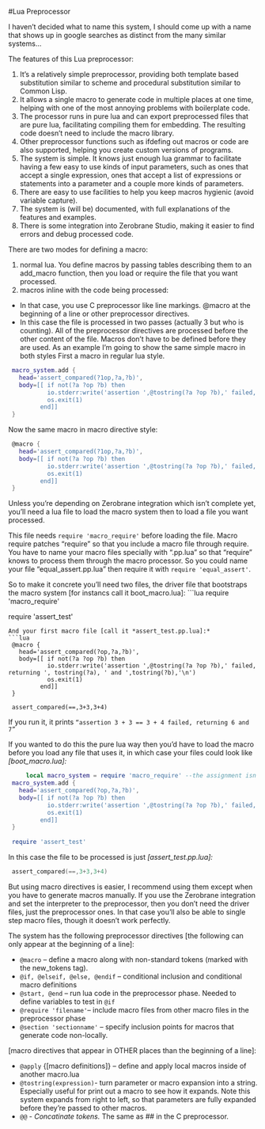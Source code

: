 #Lua Preprocessor

I haven’t decided what to name this system, I should come up with a name that shows up in google searches as distinct from the many similar systems…

The features of this Lua preprocessor:
1. It’s a relatively simple preprocessor, providing both template based substitution similar to scheme and procedural substitution similar to Common Lisp.  
2. It allows a single macro to generate code in multiple places at one time, helping with one of the most annoying problems with boilerplate code.   
3. The processor runs in pure lua and can export preprocessed files that are pure lua, facilitating compiling them for embedding.  The resulting code doesn’t need to include the macro library.  
4. Other preprocessor functions such as ifdefing out macros or code are also supported, helping you create custom versions of programs.  
5. The system is simple.  It knows just enough lua grammar to facilitate having a few easy to use kinds of input parameters, such as ones that accept a single expression, ones that accept a list of expressions or statements into a parameter and a couple more kinds of parameters.  
6. There are easy to use facilities to help you keep macros hygienic (avoid variable capture).  
7. The system is (will be) documented, with full explanations of the features and examples.  
8. There is some integration into Zerobrane Studio, making it easier to find errors and debug processed code.  

There are two modes for defining a macro:

1. normal lua.  You define macros by passing tables describing them to an add_macro function, then you load or require the file that you want processed.  
2. macros inline with the code being processed:  
* In that case, you use C preprocessor like line markings.  @macro at the beginning of a line or other preprocessor directives.
* In this case the file is processed in two passes (actually 3 but who is counting). All of the preprocessor directives are processed before the other content of the file.  Macros don’t have to be defined before they are used.
As an example I’m going to show the same simple macro in both styles
First a macro in regular lua style. 
```lua 
 macro_system.add {
   head='assert_compared(?1op,?a,?b)',
   body=[[ if not(?a ?op ?b) then 
           io.stderr:write('assertion ',@tostring(?a ?op ?b),' failed, returning ', tostring(?a), ' and ',tostring(?b),'\n')
           os.exit(1)
         end]]
 }
```
Now the same macro in macro directive style:
```lua
 @macro {
   head='assert_compared(?1op,?a,?b)',
   body=[[ if not(?a ?op ?b) then 
           io.stderr:write('assertion ',@tostring(?a ?op ?b),' failed, returning ', tostring(?a), ' and ',tostring(?b),'\n')
           os.exit(1)
         end]]
 }
```

Unless you’re depending on Zerobrane integration which isn’t complete yet, you’ll need a lua file to load the macro system then to load a file you want processed.

This file needs `require 'macro_require'` before loading the file.  Macro require patches “require” so that you include a macro file through require.  You have to name your macro files specially with “.pp.lua” so that “require” knows to process them through the macro processor.  So you could name your file “equal_assert.pp.lua” then require it with  `require 'equal_assert'`.

So to make it concrete you’ll need two files, the driver file that bootstraps the macro system [for instancs call it boot_macro.lua]:
	```lua
 require 'macro_require'
 
 require 'assert_test'
```
And your first macro file [call it *assert_test.pp.lua]:*
```lua
 @macro {
   head='assert_compared(?op,?a,?b)',
   body=[[ if not(?a ?op ?b) then 
           io.stderr:write('assertion ',@tostring(?a ?op ?b),' failed, returning ', tostring(?a), ' and ',tostring(?b),'\n')
           os.exit(1)
         end]]
 }
 
 assert_compared(==,3+3,3+4)
```
If you run it, it prints `“assertion 3 + 3 == 3 + 4 failed, returning 6 and 7”`

If you wanted to do this the pure lua way then you’d have to load the macro before you load any file that uses it, in which case your files could look like *[boot_macro.lua]:*
```lua
	 local macro_system = require 'macro_require' --the assignment isn’t necessary, since macro_require exports it as a global
 macro_system.add {
   head='assert_compared(?op,?a,?b)',
   body=[[ if not(?a ?op ?b) then 
           io.stderr:write('assertion ',@tostring(?a ?op ?b),' failed, returning ', tostring(?a), ' and ',tostring(?b),'\n')
           os.exit(1)
         end]]
 }
 
 require 'assert_test'
```

In this case the file to be processed is just *[assert_test.pp.lua]:*

```lua
 assert_compared(==,3+3,3+4)
```

But using macro directives is easier, I recommend using them except when you have to generate macros manually.  If you use the Zerobrane integration and set the interpreter to the preprocessor, then you don’t need the driver files, just the preprocessor ones. In that case you’ll also be able to single step macro files, though it doesn’t work perfectly.

The system has the following preprocessor directives
[the following can only appear at the beginning of a line]:
* `@macro` – define a macro along with non-standard tokens (marked with the new_tokens tag).  
* `@if, @elseif, @else, @endif` – conditional inclusion and conditional macro definitions  
* `@start, @end` – run lua code in the preprocessor phase.  Needed to define variables to test in `@if`  
* `@require 'filename'`– include macro files from other macro files in the preprocessor phase  
* `@section 'sectionname'` – specify inclusion points for macros that generate code non-locally.  

[macro directives that appear in OTHER places than the beginning of a line]:
* `@apply` {[macro definitions]} – define and apply local macros inside of another macro.lua  
* `@tostring(expression)`- turn parameter or macro expansion into a string. Especially useful for print out a macro to see how it expands.  Note this system expands from right to left, so that parameters are fully expanded before they’re passed to other macros.  
* `@@` - *Concatinate tokens.*  The same as ## in the C preprocessor.
